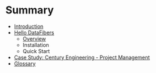 # Summary

* [Introduction](introduction.md)
* [Hello DataFibers](hello_datafibers.md)
   * [Overview](overview.md)
   * Installation
   * Quick Start
* [Case Study: Century Engineering - Project Management](case-study-2.md)
* [Glossary](GLOSSARY.md)

